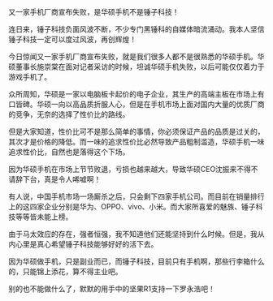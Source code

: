 又一家手机厂商宣布失败，是华硕手机不是锤子科技！

连日来，锤子科技负面风波不断，不少专门黑锤科的自媒体暗流涌动。我本人坚信锤子科技一定可以度过风波，再创辉煌！

今日惊闻又一家手机厂商宣布失败，就是我们很多人都不是很熟悉的华硕手机。华硕董事长施崇棠在面对记者采访的时候，坦诚华硕手机失败，以后可能仅仅着力于游戏手机了。

众所周知，华硕是一家以电脑板卡起价的电子企业，其生产的高端主板在市场上有口皆碑。华硕一向以高品质折服人心，但是在手机市场上面对国内大量的优质厂商的竞争，无奈的选择了性价比的路线。

但是大家知道，性价比可不是那么简单的事情，你必须保证产品的品质是过关的，其次才是价格的降低。而一味的追求性价比必然导致产品粗制滥造，华硕手机一味追求性价比，自然也是落得这个下场。

因为华硕手机在市场上节节败退，亏损也越来越大，导致华硕CEO沈振来不得不请辞下台，真是令人唏嘘啊！

有人说，中国手机市场一场厮杀之后，只会剩下四家手机公司。而目前在销量排行上的这四家企业分别是华为、OPPO、vivo、小米。而大家所喜爱的魅族、锤子科技等等皆未能上榜。

由于马太效应的存在，强者恒强，我不知道他们还能坚持到什么时候。但是，我从内心里是真心希望锤子科技能够好好的活下去。

因为华硕做手机，只是副业而已，而锤子科技，目前只有手机啊，那些行李箱什么的，只能锦上添花，算不得主业吧。

别的也不能做什么了，默默的用手中的坚果R1支持一下罗永浩吧！
